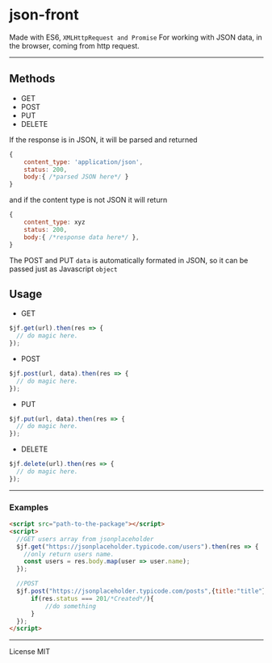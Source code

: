 # json-front

Made with ES6, `XMLHttpRequest and Promise`
For working with JSON data, in the browser, coming from http request.

---

## Methods

- GET
- POST
- PUT
- DELETE

If the response is in JSON, it will be parsed and returned

```javascript
{
    content_type: 'application/json',
    status: 200,
    body:{ /*parsed JSON here*/ }
}
```

and if the content type is not JSON
it will return

```javascript
{
    content_type: xyz
    status: 200,
    body:{ /*response data here*/ },
}
```

The POST and PUT `data` is automatically formated in JSON,
so it can be passed just as Javascript `object`

## Usage

- GET

```javascript
$jf.get(url).then(res => {
  // do magic here.
});
```

- POST

```javascript
$jf.post(url, data).then(res => {
  // do magic here.
});
```

- PUT

```javascript
$jf.put(url, data).then(res => {
  // do magic here.
});
```

- DELETE

```javascript
$jf.delete(url).then(res => {
  // do magic here.
});
```

---

### Examples

```html
<script src="path-to-the-package"></script>
<script>
  //GET users array from jsonplaceholder
  $jf.get("https://jsonplaceholder.typicode.com/users").then(res => {
    //only return users name.
    const users = res.body.map(user => user.name);
  });

  //POST
  $jf.post("https://jsonplaceholder.typicode.com/posts",{title:"title"}).then(res => {
      if(res.status === 201/*Created*/){
          //do something
      }
  });
</script>
```

---

License MIT
